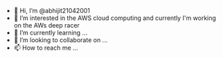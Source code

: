 - 👋 Hi, I’m @abhijit21042001
- 👀 I’m interested in the AWS cloud computing and currently I'm working on the AWs deep racer 
- 🌱 I’m currently learning ...
- 💞️ I’m looking to collaborate on ...
- 📫 How to reach me ...

<!---
abhijit21042001/abhijit21042001 is a ✨ special ✨ repository because its `README.md` (this file) appears on your GitHub profile.
You can click the Preview link to take a look at your changes.
--->
